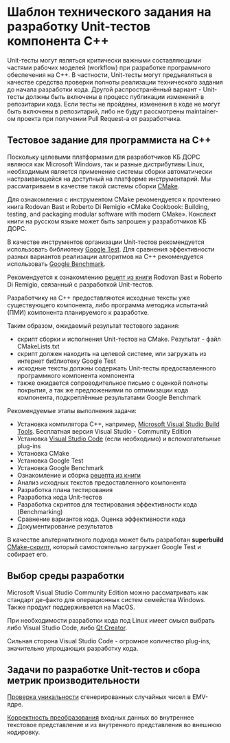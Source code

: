 # Шаблон технического задания на разработку Unit-тестов компонента C++

Unit-тесты могут являться критически важными составляющими частями рабочих моделей (workflow) при разработке программного обеспечения на C++. В частности, Unit-тесты могут предъявляться в качестве средства проверки полноты реализации технического задания до начала разработки кода. Другой распространённый вариант - Unit-тесты должны быть включены в процесс публикации изменений в репозитарии кода. Если тесты не пройдены, изменения в коде не могут быть включены в репозитарий, либо не будут рассмотрены maintainer-ом проекта при получении Pull Request-а от разработчика.

## Тестовое задание для программиста на C++

Поскольку целевыми платформами для разработчиков КБ ДОРС являюся как Microsoft Windows, так и разные дистрибутивы Linux, необходимым является применение системы сборки автоматически настраивающейся на доступный на платформе инструментарий. Мы рассматриваем в качестве такой системы сборки [CMake](https://cmake.org/).

Для ознакомления с инструментом CMake рекомендуется к прочтению книга Rodovan Bast и Roberto Di Remigio «CMake Cookbook: Building, testing, and packaging modular software with modern CMake». Конспект книги на русском языке может быть запрошен у разработчиков КБ ДОРС.

В качестве инструментов организации Unit-тестов рекомендуется использовать библиотеку [Google Test](https://github.com/google/googletest). Для сравнения эффективности разных вариантов реализации алгоритмов на C++ рекомендуется использовать [Google Benchmark](https://github.com/google/benchmark).

Рекомендуется к ознакомлению [рецепт из книги](https://github.com/dev-cafe/cmake-cookbook/tree/v1.0/chapter-04) Rodovan Bast и Roberto Di Remigio, связанный с разработкой Unit-тестов.

Разработчику на C++ предоставляются исходные тексты уже существующего компонента, либо программа методика испытаний (ПМИ) компонента планируемого к разработке.

Таким образом, ожидаемый результат тестового задания:

* скрипт сборки и исполнения Unit-тестов на CMake. Результат - файл CMakeLists.txt
* скрипт должен находить на целевой системе, или загружать из интернет библиотеку Google Test
* исходные тексты должны содержать Unit-тесты предоставленного программного компонента компонента
* также ожидается сопроводительное письмо с оценкой полноты покрытия, а так же предложениями по оптимизации кода компонента, подкреплённые результатами Google Benchmark

Рекомендуемые этапы выполнения задачи:

* Установка компилятора С++, например, [Microsoft Visual Studio Build Tools](https://visualstudio.microsoft.com/ru/downloads/). Бесплатная версия Visual Studio - Community Edition
* Установка [Visual Studio Code](https://code.visualstudio.com/download) (если необходимо) и вспомогательные plug-ins
* Установка CMake
* Установка Google Test
* Установка Google Benchmark
* Ознакомление и сборка [рецепта из книги](https://github.com/dev-cafe/cmake-cookbook/blob/v1.0/chapter-04/recipe-03/)
* Анализ исходных текстов предоставленного компонента
* Разработка плана тестирования
* Разработка кода Unit-тестов
* Разработка скриптов для тестирования эффективности кода (Benchmarking)
* Сравнение вариантов кода. Оценка эффективности кода
* Документирование результатов

В качестве альтернативного подхода может быть разработан **superbuild** [CMake-скрипт](CMake_GoogleTest.md), который самостоятельно загружает Google Test и собирает его.

## Выбор среды разработки

Microsoft Visual Studio Community Edition можно рассматривать как стандарт де-факто для операционных систем семейства Windows. Также продукт поддерживается на MacOS.

При необходимости разработки кода под Linux имеет смысл выбрать либо Visual Studio Code, либо [Qt Creator](https://www.qt.io/product/development-tools).

Сильная сторона Visual Studio Code - огромное количество plug-ins, значительно упрощающих разработку кода.

## Задачи по разработке Unit-тестов и сбора метрик производительности

[Проверка уникальности](uniqueRnd.md) сгенерированных случайных чисел в EMV-ядре.

[Корректность преобразования](ConvertUTF.md) входных данных во внутреннее текстовое представление и из внутренного представления во внешнюю кодировку.
